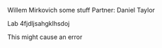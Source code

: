 Willem Mirkovich some stuff
Partner:
	Daniel Taylor

Lab 4fjdljsahgklhsdoj

This might cause an error
